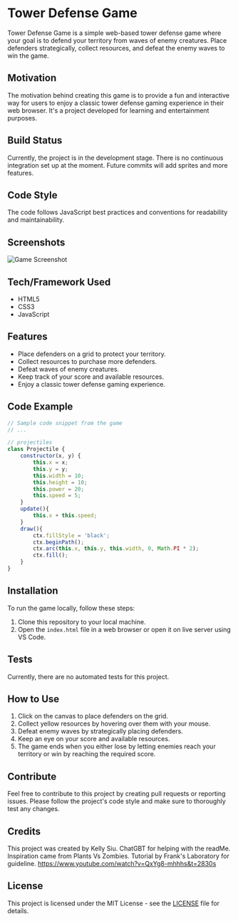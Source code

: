 # Tower Defense Game

Tower Defense Game is a simple web-based tower defense game where your goal is to defend your territory from waves of enemy creatures. Place defenders strategically, collect resources, and defeat the enemy waves to win the game.

## Motivation

The motivation behind creating this game is to provide a fun and interactive way for users to enjoy a classic tower defense gaming experience in their web browser. It's a project developed for learning and entertainment purposes.

## Build Status

Currently, the project is in the development stage. There is no continuous integration set up at the moment. Future commits will add sprites and more features.

## Code Style

The code follows JavaScript best practices and conventions for readability and maintainability.

## Screenshots

![Game Screenshot](screenshot.png)

## Tech/Framework Used

- HTML5
- CSS3
- JavaScript

## Features

- Place defenders on a grid to protect your territory.
- Collect resources to purchase more defenders.
- Defeat waves of enemy creatures.
- Keep track of your score and available resources.
- Enjoy a classic tower defense gaming experience.

## Code Example

```javascript
// Sample code snippet from the game
// ...

// projectiles
class Projectile {
    constructor(x, y) {
        this.x = x;
        this.y = y;
        this.width = 10;
        this.height = 10;
        this.power = 20;
        this.speed = 5;
    }
    update(){
        this.x + this.speed;
    }
    draw(){
        ctx.fillStyle = 'black';
        ctx.beginPath();
        ctx.arc(this.x, this.y, this.width, 0, Math.PI * 2);
        ctx.fill();
    }
}
```

## Installation

To run the game locally, follow these steps:

1. Clone this repository to your local machine.
2. Open the `index.html` file in a web browser or open it on live server using VS Code.

## Tests

Currently, there are no automated tests for this project.

## How to Use

1. Click on the canvas to place defenders on the grid.
2. Collect yellow resources by hovering over them with your mouse.
3. Defeat enemy waves by strategically placing defenders.
4. Keep an eye on your score and available resources.
5. The game ends when you either lose by letting enemies reach your territory or win by reaching the required score.

## Contribute

Feel free to contribute to this project by creating pull requests or reporting issues. Please follow the project's code style and make sure to thoroughly test any changes.

## Credits

This project was created by Kelly Siu.
ChatGBT for helping with the readMe.
Inspiration came from Plants Vs Zombies.
Tutorial by Frank's Laboratory for guideline.
https://www.youtube.com/watch?v=QxYg8-mhhhs&t=2830s



## License

This project is licensed under the MIT License - see the [LICENSE](LICENSE) file for details.



